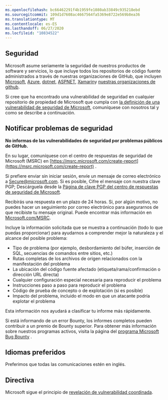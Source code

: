 ```yaml
---
ms.openlocfilehash: bc66462291f4b1959fe1080ab33849c935218ebd
ms.sourcegitcommit: 109d1d7608ac4667564fa5369e8722e569b8ea36
ms.translationtype: MT
ms.contentlocale: es-ES
ms.lasthandoff: 06/27/2020
ms.locfileid: "10834522"
---
```

<!-- BEGIN MICROSOFT SECURITY.MD V0.0.5 BLOCK -->

## Seguridad

Microsoft asume seriamente la seguridad de nuestros productos de software y servicios, lo que incluye todos los repositorios de código fuente administrados a través de nuestras organizaciones de GitHub, que incluyen [Microsoft](https://github.com/Microsoft), [Azure](https://github.com/Azure), [dotnet](https://github.com/dotnet), [ASPNET](https://github.com/aspnet), [Xamarin](https://github.com/xamarin)y [nuestras organizaciones de github](https://opensource.microsoft.com/).

Si cree que ha encontrado una vulnerabilidad de seguridad en cualquier repositorio de propiedad de Microsoft que cumpla con [la definición de una vulnerabilidad de seguridad de Microsoft](https://docs.microsoft.com/en-us/previous-versions/tn-archive/cc751383(v=technet.10)), comuníquese con nosotros tal y como se describe a continuación.

## Notificar problemas de seguridad

**No informas de las vulnerabilidades de seguridad por problemas públicos de GitHub.**

En su lugar, comuníquese con el centro de respuestas de seguridad de Microsoft (MSRC) en [https://msrc.microsoft.com/create-report](https://msrc.microsoft.com/create-report) .

Si prefiere enviar sin iniciar sesión, envíe un mensaje de correo electrónico a [Secure@microsoft.com](mailto:secure@microsoft.com).  Si es posible, Cifre el mensaje con nuestra clave PGP; Descárguela desde la [Página de clave PGP del centro de respuestas de seguridad de Microsoft](https://www.microsoft.com/en-us/msrc/pgp-key-msrc).

Recibirás una respuesta en un plazo de 24 horas. Si, por algún motivo, no puedes hacer un seguimiento por correo electrónico para asegurarnos de que recibiste tu mensaje original. Puede encontrar más información en [Microsoft.com/MSRC](https://www.microsoft.com/msrc). 

Incluye la información solicitada que se muestra a continuación (todo lo que puedas proporcionar) para ayudarnos a comprender mejor la naturaleza y el alcance del posible problema:

  * Tipo de problema (por ejemplo, desbordamiento del búfer, inserción de SQL, secuencias de comandos entre sitios, etc.)
  * Rutas completas de los archivos de origen relacionados con la manifestación del problema
  * La ubicación del código fuente afectado (etiqueta/rama/confirmación o dirección URL directa)
  * Cualquier configuración especial necesaria para reproducir el problema
  * Instrucciones paso a paso para reproducir el problema
  * Código de prueba de concepto o de explotación (si es posible)
  * Impacto del problema, incluido el modo en que un atacante podría explotar el problema

Esta información nos ayudará a clasificar tu informe más rápidamente.

Si está informando de un error Bounty, los informes completos pueden contribuir a un premio de Bounty superior. Para obtener más información sobre nuestros programas activos, visita la página del [programa Microsoft Bug Bounty](https://microsoft.com/msrc/bounty) .

## Idiomas preferidos

Preferimos que todas las comunicaciones estén en inglés.

## Directiva

Microsoft sigue el principio de [revelación de vulnerabilidad coordinada](https://www.microsoft.com/en-us/msrc/cvd).

<!-- END MICROSOFT SECURITY.MD BLOCK -->